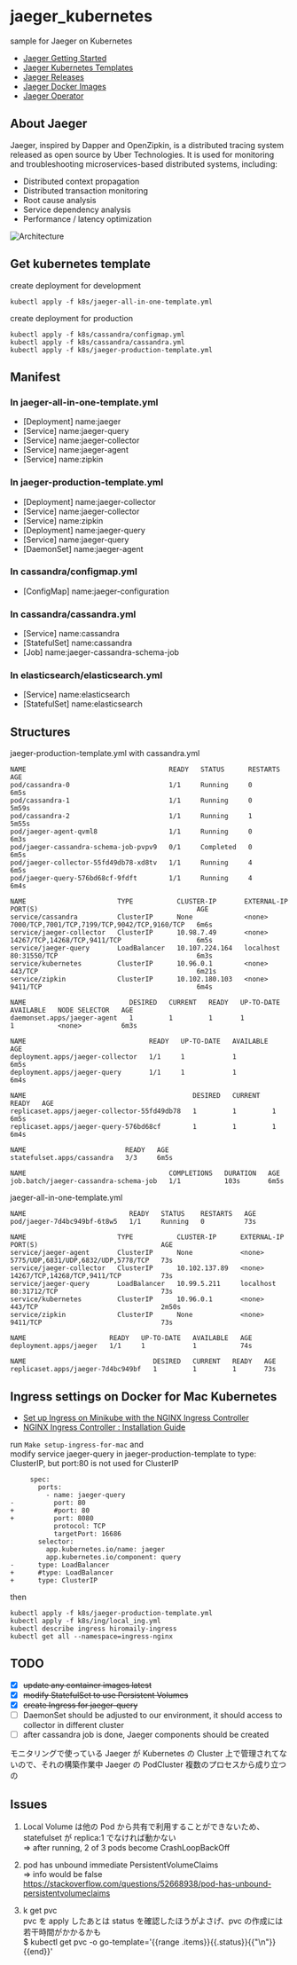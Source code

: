 # jaeger_kubernetes

sample for Jaeger on Kubernetes

- [Jaeger Getting Started](https://www.jaegertracing.io/docs/1.17/getting-started/)
- [Jaeger Kubernetes Templates](https://github.com/jaegertracing/jaeger-kubernetes)
- [Jaeger Releases](https://github.com/jaegertracing/jaeger/releases)
- [Jaeger Docker Images](https://hub.docker.com/r/jaegertracing/all-in-one/tags)
- [Jaeger Operator](https://operatorhub.io/operator/jaeger)

## About Jaeger

Jaeger, inspired by Dapper and OpenZipkin, is a distributed tracing system released as open source by Uber Technologies. It is used for monitoring and troubleshooting microservices-based distributed systems, including:

- Distributed context propagation
- Distributed transaction monitoring
- Root cause analysis
- Service dependency analysis
- Performance / latency optimization

![Architecture](https://github.com/hiromaily/jaeger_kubernetes/raw/master/images/architecture-v1.png)

## Get kubernetes template

create deployment for development

```
kubectl apply -f k8s/jaeger-all-in-one-template.yml
```

create deployment for production

```
kubectl apply -f k8s/cassandra/configmap.yml
kubectl apply -f k8s/cassandra/cassandra.yml
kubectl apply -f k8s/jaeger-production-template.yml
```

## Manifest

### In jaeger-all-in-one-template.yml

- [Deployment] name:jaeger
- [Service] name:jaeger-query
- [Service] name:jaeger-collector
- [Service] name:jaeger-agent
- [Service] name:zipkin

### In jaeger-production-template.yml

- [Deployment] name:jaeger-collector
- [Service] name:jaeger-collector
- [Service] name:zipkin
- [Deployment] name:jaeger-query
- [Service] name:jaeger-query
- [DaemonSet] name:jaeger-agent

### In cassandra/configmap.yml

- [ConfigMap] name:jaeger-configuration

### In cassandra/cassandra.yml

- [Service] name:cassandra
- [StatefulSet] name:cassandra
- [Job] name:jaeger-cassandra-schema-job

### In elasticsearch/elasticsearch.yml

- [Service] name:elasticsearch
- [StatefulSet] name:elasticsearch

## Structures

jaeger-production-template.yml with cassandra.yml

```
NAME                                    READY   STATUS      RESTARTS   AGE
pod/cassandra-0                         1/1     Running     0          6m5s
pod/cassandra-1                         1/1     Running     0          5m59s
pod/cassandra-2                         1/1     Running     1          5m55s
pod/jaeger-agent-qvml8                  1/1     Running     0          6m3s
pod/jaeger-cassandra-schema-job-pvpv9   0/1     Completed   0          6m5s
pod/jaeger-collector-55fd49db78-xd8tv   1/1     Running     4          6m5s
pod/jaeger-query-576bd68cf-9fdft        1/1     Running     4          6m4s

NAME                       TYPE           CLUSTER-IP       EXTERNAL-IP   PORT(S)                                        AGE
service/cassandra          ClusterIP      None             <none>        7000/TCP,7001/TCP,7199/TCP,9042/TCP,9160/TCP   6m6s
service/jaeger-collector   ClusterIP      10.98.7.49       <none>        14267/TCP,14268/TCP,9411/TCP                   6m5s
service/jaeger-query       LoadBalancer   10.107.224.164   localhost     80:31550/TCP                                   6m3s
service/kubernetes         ClusterIP      10.96.0.1        <none>        443/TCP                                        6m21s
service/zipkin             ClusterIP      10.102.180.103   <none>        9411/TCP                                       6m4s

NAME                          DESIRED   CURRENT   READY   UP-TO-DATE   AVAILABLE   NODE SELECTOR   AGE
daemonset.apps/jaeger-agent   1         1         1       1            1           <none>          6m3s

NAME                               READY   UP-TO-DATE   AVAILABLE   AGE
deployment.apps/jaeger-collector   1/1     1            1           6m5s
deployment.apps/jaeger-query       1/1     1            1           6m4s

NAME                                          DESIRED   CURRENT   READY   AGE
replicaset.apps/jaeger-collector-55fd49db78   1         1         1       6m5s
replicaset.apps/jaeger-query-576bd68cf        1         1         1       6m4s

NAME                         READY   AGE
statefulset.apps/cassandra   3/3     6m5s

NAME                                    COMPLETIONS   DURATION   AGE
job.batch/jaeger-cassandra-schema-job   1/1           103s       6m5s
```

jaeger-all-in-one-template.yml

```
NAME                          READY   STATUS    RESTARTS   AGE
pod/jaeger-7d4bc949bf-6t8w5   1/1     Running   0          73s

NAME                       TYPE           CLUSTER-IP      EXTERNAL-IP   PORT(S)                               AGE
service/jaeger-agent       ClusterIP      None            <none>        5775/UDP,6831/UDP,6832/UDP,5778/TCP   73s
service/jaeger-collector   ClusterIP      10.102.137.89   <none>        14267/TCP,14268/TCP,9411/TCP          73s
service/jaeger-query       LoadBalancer   10.99.5.211     localhost     80:31712/TCP                          73s
service/kubernetes         ClusterIP      10.96.0.1       <none>        443/TCP                               2m50s
service/zipkin             ClusterIP      None            <none>        9411/TCP                              73s

NAME                     READY   UP-TO-DATE   AVAILABLE   AGE
deployment.apps/jaeger   1/1     1            1           74s

NAME                                DESIRED   CURRENT   READY   AGE
replicaset.apps/jaeger-7d4bc949bf   1         1         1       73s
```

## Ingress settings on Docker for Mac Kubernetes

- [Set up Ingress on Minikube with the NGINX Ingress Controller](https://kubernetes.io/docs/tasks/access-application-cluster/ingress-minikube/)
- [NGINX Ingress Controller : Installation Guide](https://kubernetes.github.io/ingress-nginx/deploy/)

run `Make setup-ingress-for-mac` and  
modify service jaeger-query in jaeger-production-template to type: ClusterIP, but port:80 is not used for ClusterIP

```
     spec:
       ports:
         - name: jaeger-query
-          port: 80
+          #port: 80
+          port: 8080
           protocol: TCP
           targetPort: 16686
       selector:
         app.kubernetes.io/name: jaeger
         app.kubernetes.io/component: query
-      type: LoadBalancer
+      #type: LoadBalancer
+      type: ClusterIP
```

then

```
kubectl apply -f k8s/jaeger-production-template.yml
kubectl apply -f k8s/ing/local_ing.yml
kubectl describe ingress hiromaily-ingress
kubectl get all --namespace=ingress-nginx
```

## TODO

- [x] ~~update any container images latest~~
- [x] ~~modify StatefulSet to use Persistent Volumes~~
- [x] ~~create Ingress for jaeger-query~~
- [ ] DaemonSet should be adjusted to our environment, it should access to collector in different cluster
- [ ] after cassandra job is done, Jaeger components should be created

モニタリングで使っている Jaeger が Kubernetes の Cluster 上で管理されてないので、それの構築作業中
Jaeger の PodCluster
複数のプロセスから成り立つの

## Issues

1. Local Volume は他の Pod から共有で利用することができないため、statefulset が replica:1 でなければ動かない  
   => after running, 2 of 3 pods become CrashLoopBackOff

2. pod has unbound immediate PersistentVolumeClaims  
   => info would be false
   https://stackoverflow.com/questions/52668938/pod-has-unbound-persistentvolumeclaims

3. k get pvc  
   pvc を apply したあとは status を確認したほうがよさげ、pvc の作成には若干時間がかかるかも  
   \$ kubectl get pvc -o go-template='{{range .items}}{{.status}}{{"\n"}}{{end}}'
